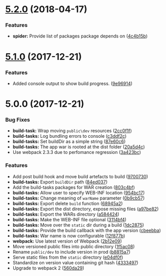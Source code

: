 <a name="5.2.0"></a>
# [5.2.0](https://github.com/caplin/caplin-dev-tools/compare/build-tasks@5.1.0...build-tasks@5.2.0) (2018-04-17)


### Features

* **spider:** Provide list of packages package depends on ([4c4b15b](https://github.com/caplin/caplin-dev-tools/commit/4c4b15b))



<a name="5.1.0"></a>
# [5.1.0](https://github.com/caplin/caplin-dev-tools/compare/build-tasks@5.0.0...build-tasks@5.1.0) (2017-12-21)


### Features

* Added console output to show build progress. ([9e96914](https://github.com/caplin/caplin-dev-tools/commit/9e96914))



<a name="5.0.0"></a>
# 5.0.0 (2017-12-21)


### Bug Fixes

* **build-task:** Wrap moving `public\dev` resources ([2cc0f1f](https://github.com/caplin/caplin-dev-tools/commit/2cc0f1f))
* **build-tasks:** Log bundling errors to console ([c3ddf2c](https://github.com/caplin/caplin-dev-tools/commit/c3ddf2c))
* **build-tasks:** Set buildDir as a simple string ([87e60c6](https://github.com/caplin/caplin-dev-tools/commit/87e60c6))
* **build-tasks:** The app war is rooted at the dist folder ([20a5d4c](https://github.com/caplin/caplin-dev-tools/commit/20a5d4c))
* Use webpack 2.3.3 due to perfomance regression ([3a423bc](https://github.com/caplin/caplin-dev-tools/commit/3a423bc))


### Features

* Add post build hook and move build artefacts to build ([9700730](https://github.com/caplin/caplin-dev-tools/commit/9700730))
* **build-tasks:** Export `buildDir` path ([84ed037](https://github.com/caplin/caplin-dev-tools/commit/84ed037))
* Add the build-tasks packages for WAR creation ([803c4bf](https://github.com/caplin/caplin-dev-tools/commit/803c4bf))
* **build-tasks:** Allow user to specify WEB-INF location ([954bc17](https://github.com/caplin/caplin-dev-tools/commit/954bc17))
* **build-tasks:** Change meaning of `warName` parameter ([0b9cb57](https://github.com/caplin/caplin-dev-tools/commit/0b9cb57))
* **build-tasks:** Export delete `build` function ([68945a2](https://github.com/caplin/caplin-dev-tools/commit/68945a2))
* **build-tasks:** Export the dist directory, expose missing files ([a97be82](https://github.com/caplin/caplin-dev-tools/commit/a97be82))
* **build-tasks:** Export the WARs directory ([a584424](https://github.com/caplin/caplin-dev-tools/commit/a584424))
* **build-tasks:** Make the WEB-INF file optional ([3114bf4](https://github.com/caplin/caplin-dev-tools/commit/3114bf4))
* **build-tasks:** Move over the `static` dir during a build ([1dc2875](https://github.com/caplin/caplin-dev-tools/commit/1dc2875))
* **build-tasks:** Provide the build callback with the app version ([cbeebba](https://github.com/caplin/caplin-dev-tools/commit/cbeebba))
* **build-tasks:** War name is now configurable ([12f877b](https://github.com/caplin/caplin-dev-tools/commit/12f877b))
* **webpack:** Use latest version of Webpack ([2b12e09](https://github.com/caplin/caplin-dev-tools/commit/2b12e09))
* Move versioned public files into public directory ([1f5ac08](https://github.com/caplin/caplin-dev-tools/commit/1f5ac08))
* Rename `public/dev` to include version in prod ([b8815a7](https://github.com/caplin/caplin-dev-tools/commit/b8815a7))
* Serve static files from the `static` directory ([e04df0f](https://github.com/caplin/caplin-dev-tools/commit/e04df0f))
* Standardize on version value containing git hash ([4333497](https://github.com/caplin/caplin-dev-tools/commit/4333497))
* Upgrade to webpack 2 ([560da29](https://github.com/caplin/caplin-dev-tools/commit/560da29))



